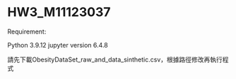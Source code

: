 # HW3_M11123037

Requirement:

Python 3.9.12
jupyter version 6.4.8

請先下載ObesityDataSet_raw_and_data_sinthetic.csv，根據路徑修改再執行程式

